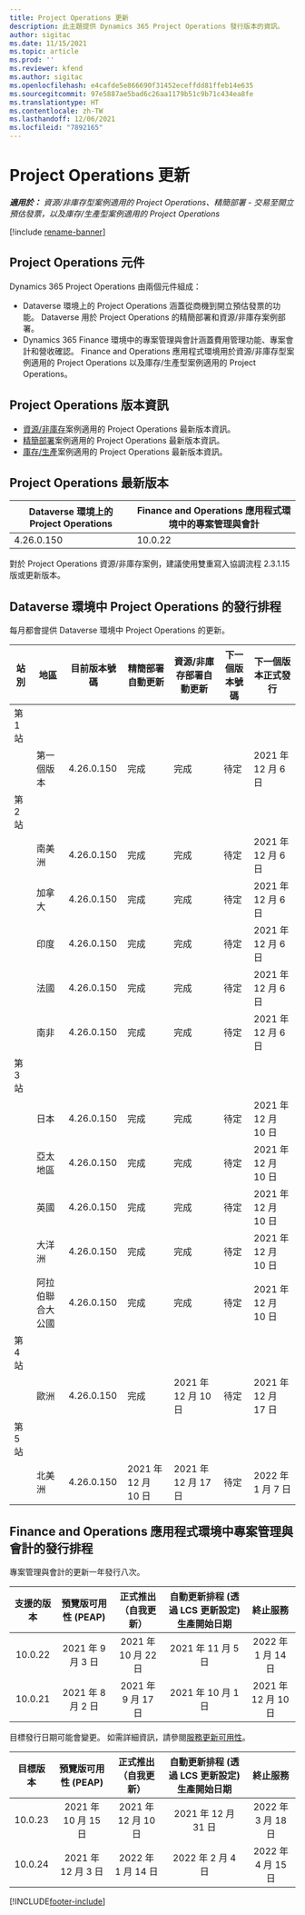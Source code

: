 ```yaml
---
title: Project Operations 更新
description: 此主題提供 Dynamics 365 Project Operations 發行版本的資訊。
author: sigitac
ms.date: 11/15/2021
ms.topic: article
ms.prod: ''
ms.reviewer: kfend
ms.author: sigitac
ms.openlocfilehash: e4cafde5e866690f31452eceffdd81ffeb14e635
ms.sourcegitcommit: 97e5887ae5bad6c26aa1179b51c9b71c434ea8fe
ms.translationtype: HT
ms.contentlocale: zh-TW
ms.lasthandoff: 12/06/2021
ms.locfileid: "7892165"
---
```

# <a name="project-operations-updates"></a>Project Operations 更新

_**適用於：** 資源/非庫存型案例適用的 Project Operations、精簡部署 - 交易至開立預估發票，以及庫存/生產型案例適用的 Project Operations_

[!include [rename-banner](~/includes/cc-data-platform-banner.md)]

## <a name="project-operations-components"></a>Project Operations 元件

Dynamics 365 Project Operations 由兩個元件組成：

- Dataverse 環境上的 Project Operations 涵蓋從商機到開立預估發票的功能。 Dataverse 用於 Project Operations 的精簡部署和資源/非庫存案例部署。
- Dynamics 365 Finance 環境中的專案管理與會計涵蓋費用管理功能、專案會計和營收確認。 Finance and Operations 應用程式環境用於資源/非庫存型案例適用的 Project Operations 以及庫存/生產型案例適用的 Project Operations。

## <a name="project-operations-release-notes"></a>Project Operations 版本資訊
- [資源/非庫存](whats-new-nov-2021-resource-based.md)案例適用的 Project Operations 最新版本資訊。
- [精簡部署](../pro/whats-new/whats-new-nov-2021-lite.md)案例適用的 Project Operations 最新版本資訊。
- [庫存/生產](../prod-pma/whats-new/whats-new-oct-2021-stocked.md)案例適用的 Project Operations 最新版本資訊。

## <a name="project-operations-latest-version"></a>Project Operations 最新版本

| Dataverse 環境上的 Project Operations | Finance and Operations 應用程式環境中的專案管理與會計 | 
| --- | --- |
| 4.26.0.150 | 10.0.22 |

對於 Project Operations 資源/非庫存案例，建議使用雙重寫入協調流程 2.3.1.15 版或更新版本。

## <a name="release-schedule-for-project-operations-on-dataverse-environment"></a>Dataverse 環境中 Project Operations 的發行排程

每月都會提供 Dataverse 環境中 Project Operations 的更新。 

| 站別 | 地區 | 目前版本號碼 | 精簡部署自動更新 | 資源/非庫存部署自動更新 | 下一個版本號碼 | 下一個版本正式發行 |
|-----------|-----------------------|-----------------|--------------------|---------------------|---------------------|---------------------|
| 第 1 站 |   &nbsp;              |    &nbsp;       | &nbsp;             |      &nbsp;         |      &nbsp;         |      &nbsp;         |
|   &nbsp;  | 第一個版本         |  4.26.0.150     | 完成           | 完成            | 待定                 | 2021 年 12 月 6 日   |
| 第 2 站 |   &nbsp;              |    &nbsp;       | &nbsp;             |      &nbsp;         |      &nbsp;         |      &nbsp;         |
|   &nbsp;  | 南美洲         |  4.26.0.150     | 完成           | 完成            | 待定                 | 2021 年 12 月 6 日   |
|   &nbsp;  | 加拿大                |  4.26.0.150     | 完成           | 完成            | 待定                 | 2021 年 12 月 6 日   |
|   &nbsp;  | 印度                 |  4.26.0.150     | 完成           | 完成            | 待定                 | 2021 年 12 月 6 日   |
|   &nbsp;  | 法國                |  4.26.0.150     | 完成           | 完成            | 待定                 | 2021 年 12 月 6 日   |
|   &nbsp;  | 南非          |  4.26.0.150     | 完成           | 完成            | 待定                 | 2021 年 12 月 6 日   |
| 第 3 站 |      &nbsp;           |     &nbsp;      |     &nbsp;         |      &nbsp;         |      &nbsp;         |      &nbsp;         |
|   &nbsp;  | 日本                 |  4.26.0.150     | 完成           | 完成            | 待定                 | 2021 年 12 月 10 日   |
|   &nbsp;  | 亞太地區          |  4.26.0.150     | 完成           | 完成            | 待定                 | 2021 年 12 月 10 日   |
|   &nbsp;  | 英國         |  4.26.0.150     | 完成           | 完成            | 待定                 | 2021 年 12 月 10 日   |
|   &nbsp;  | 大洋洲               |  4.26.0.150     | 完成           | 完成            | 待定                 | 2021 年 12 月 10 日   |
|   &nbsp;  | 阿拉伯聯合大公國  |  4.26.0.150     | 完成           | 完成            | 待定                 | 2021 年 12 月 10 日   |
| 第 4 站 |     &nbsp;            |     &nbsp;      |     &nbsp;         |      &nbsp;         |      &nbsp;         |      &nbsp;         |
|   &nbsp;  | 歐洲                |  4.26.0.150     | 完成           | 2021 年 12 月 10 日   | 待定                 | 2021 年 12 月 17 日   |
| 第 5 站 |     &nbsp;            |     &nbsp;      |     &nbsp;         |      &nbsp;         |      &nbsp;         |      &nbsp;         |
|   &nbsp;  | 北美洲         |  4.26.0.150     | 2021 年 12 月 10 日  | 2021 年 12 月 17 日   | 待定                 | 2022 年 1 月 7 日    |


## <a name="release-schedule-for-project-management-and-accounting-in-the-finance-and-operations-apps-environment"></a>Finance and Operations 應用程式環境中專案管理與會計的發行排程

專案管理與會計的更新一年發行八次。

|支援的版本| 預覽版可用性 (PEAP) | 正式推出（自我更新） | 自動更新排程 (透過 LCS 更新設定) 生產開始日期 |   終止服務   |
|:---------------:|:---------------------------:|:---------------------------------:|:--------------------------------------------------------------------:|:------------------:|
|     10.0.22     |      2021 年 9 月 3 日      |        2021 年 10 月 22 日           |                          2021 年 11 月 5 日                            | 2022 年 1 月 14 日   |
|    10.0.21      |         2021 年 8 月 2 日     |           2021 年 9 月 17 日      |                             2021 年 10 月 1 日                          |  2021 年 12 月 10 日 |


目標發行日期可能會變更。 如需詳細資訊，請參閱[服務更新可用性](/dynamics365/fin-ops-core/fin-ops/get-started/public-preview-releases?toc=%2fdynamics365%2ffinance%2ftoc.json)。

|目標版本 | 預覽版可用性 (PEAP) | 正式推出（自我更新） | 自動更新排程 (透過 LCS 更新設定) 生產開始日期 |   終止服務   |
|:---------------:|:---------------------------:|:---------------------------------:|:--------------------------------------------------------------------:|:------------------:|
|     10.0.23     |      2021 年 10 月 15 日       |        2021 年 12 月 10 日          |                          2021 年 12 月 31 日                           | 2022 年 3 月 18 日     |
|     10.0.24     |      2021 年 12 月 3 日       |        2022 年 1 月 14 日           |                          2022 年 2 月 4 日                            | 2022 年 4 月 15 日     |

[!INCLUDE[footer-include](../includes/footer-banner.md)]
